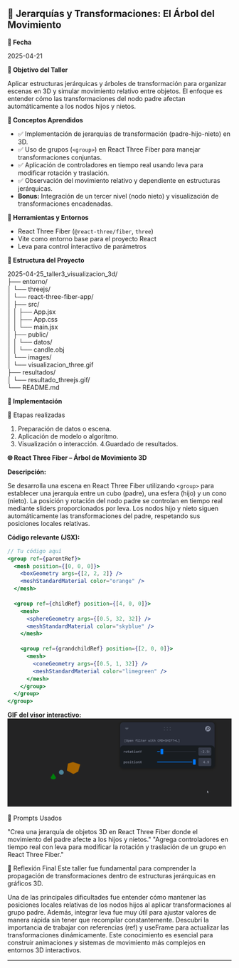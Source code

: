 ## 🧪 Jerarquías y Transformaciones: El Árbol del Movimiento
**📅 Fecha**

2025-04-21

**🎯 Objetivo del Taller**

Aplicar estructuras jerárquicas y árboles de transformación para organizar escenas en 3D y simular movimiento relativo entre objetos. El enfoque es entender cómo las transformaciones del nodo padre afectan automáticamente a los nodos hijos y nietos.

**🧠 Conceptos Aprendidos**
* ✅ Implementación de jerarquías de transformación (padre-hijo-nieto) en 3D.
* ✅ Uso de grupos (`<group>`) en React Three Fiber para manejar transformaciones conjuntas.
* ✅ Aplicación de controladores en tiempo real usando leva para modificar rotación y traslación.
* ✅ Observación del movimiento relativo y dependiente en estructuras jerárquicas.
* **Bonus:** Integración de un tercer nivel (nodo nieto) y visualización de transformaciones encadenadas.

**🔧 Herramientas y Entornos**

* React Three Fiber (`@react-three/fiber`, `three`)
* Vite como entorno base para el proyecto React
* Leva para control interactivo de parámetros

**📁 Estructura del Proyecto**

2025-04-25_taller3_visualizacion_3d/<br>
├── entorno/<br>
│   └── threejs/<br>
│       └── react-three-fiber-app/<br>
│           ├── src/<br>
│           │   ├── App.jsx<br>
│           │   ├── App.css<br>
│           │   └── main.jsx<br>
│           ├── public/<br>
│           │   └── datos/<br>
│           │       └── candle.obj<br>
│           └── images/<br>
│               └── visualizacion_three.gif<br>
├── resultados/<br>
│   └── resultado_threejs.gif/<br>
└── README.md



**🧪 Implementación**

🔹 Etapas realizadas

1. Preparación de datos o escena.
2. Aplicación de modelo o algoritmo.
3. Visualización o interacción.
4.Guardado de resultados.


**🌐 React Three Fiber – Árbol de Movimiento 3D**

**Descripción:**

Se desarrolla una escena en React Three Fiber utilizando `<group>` para establecer una jerarquía entre un cubo (padre), una esfera (hijo) y un cono (nieto). La posición y rotación del nodo padre se controlan en tiempo real mediante sliders proporcionados por leva. Los nodos hijo y nieto siguen automáticamente las transformaciones del padre, respetando sus posiciones locales relativas.

**Código relevante (JSX):**
```jsx
// Tu código aquí
<group ref={parentRef}>
  <mesh position={[0, 0, 0]}>
    <boxGeometry args={[2, 2, 2]} />
    <meshStandardMaterial color="orange" />
  </mesh>

  <group ref={childRef} position={[4, 0, 0]}>
    <mesh>
      <sphereGeometry args={[0.5, 32, 32]} />
      <meshStandardMaterial color="skyblue" />
    </mesh>

    <group ref={grandchildRef} position={[2, 0, 0]}>
      <mesh>
        <coneGeometry args={[0.5, 1, 32]} />
        <meshStandardMaterial color="limegreen" />
      </mesh>
    </group>
  </group>
</group>
```


**GIF del visor interactivo:**  
![Visualización Three.js](resultados/resultado_Threejs.gif)

🧩 Prompts Usados

"Crea una jerarquía de objetos 3D en React Three Fiber donde el movimiento del padre afecte a los hijos y nietos."
"Agrega controladores en tiempo real con leva para modificar la rotación y traslación de un grupo en React Three Fiber."



💬 Reflexión Final
Este taller fue fundamental para comprender la propagación de transformaciones dentro de estructuras jerárquicas en gráficos 3D.

Una de las principales dificultades fue entender cómo mantener las posiciones locales relativas de los nodos hijos al aplicar transformaciones al grupo padre. Además, integrar leva fue muy útil para ajustar valores de manera rápida sin tener que recompilar constantemente.
Descubrí la importancia de trabajar con referencias (ref) y useFrame para actualizar las transformaciones dinámicamente. Este conocimiento es esencial para construir animaciones y sistemas de movimiento más complejos en entornos 3D interactivos.

---